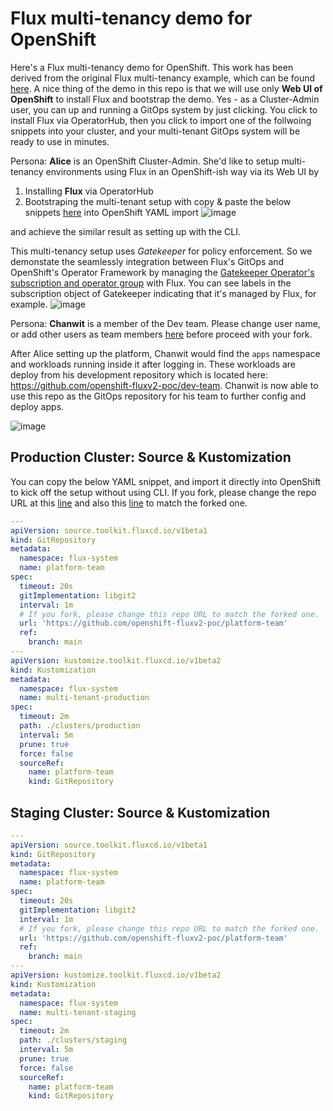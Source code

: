 # Flux multi-tenancy demo for OpenShift

Here's a Flux multi-tenancy demo for OpenShift. This work has been derived from the original Flux multi-tenancy example, which can be found [here](https://github.com/fluxcd/flux2-multi-tenancy).  A nice thing of the demo in this repo is that we will use only **Web UI of OpenShift** to install Flux and bootstrap the demo. Yes - as a Cluster-Admin user, you can up and running a GitOps system by just clicking. You click to install Flux via OperatorHub, then you click to import one of the follwoing snippets into your cluster, and your multi-tenant GitOps system will be ready to use in minutes.

Persona: **Alice** is an OpenShift Cluster-Admin. She'd like to setup multi-tenancy environments using Flux in an OpenShift-ish way via its Web UI by

  1. Installing **Flux** via OperatorHub
  2. Bootstraping the multi-tenant setup with copy & paste the below snippets [here](https://github.com/openshift-fluxv2-poc/platform-team#production-cluster-source--kustomization) into OpenShift YAML import
     ![image](https://user-images.githubusercontent.com/10666/137634319-1aac84e8-a139-4e3b-857b-76eeabcb4770.png)

and achieve the similar result as setting up with the CLI.

This multi-tenancy setup uses *Gatekeeper* for policy enforcement. So we demonstate the seamlessly integration between Flux's GitOps and OpenShift's Operator Framework by managing the [Gatekeeper Operator's subscription and operator group](https://github.com/openshift-fluxv2-poc/platform-team/blob/main/infra/policy-engine-operator/gatekeeper-operator.yaml) with Flux.  You can see labels in the subscription object of Gatekeeper indicating that it's managed by Flux, for example.
![image](https://user-images.githubusercontent.com/10666/137672236-d7b3acc1-2d6a-4249-9495-bdd7a684f279.png)


Persona: **Chanwit** is a member of the Dev team. Please change user name, or add other users as team members [here](https://github.com/openshift-fluxv2-poc/platform-team/blob/main/tenants/base/dev-team/rbac.yaml#L31) before proceed with your fork.

After Alice setting up the platform, Chanwit would find the `apps` namespace and workloads running inside it after logging in. These workloads are deploy from his development repository which is located here: https://github.com/openshift-fluxv2-poc/dev-team. Chanwit is now able to use this repo as the GitOps repository for his team to further config and deploy apps.

![image](https://user-images.githubusercontent.com/10666/137634584-270c72f8-b62a-4d58-a3e7-b9af4621a163.png)

## Production Cluster: Source & Kustomization

You can copy the below YAML snippet, and import it directly into OpenShift to kick off the setup without using CLI.
If you fork, please change the repo URL at this [line](https://github.com/openshift-fluxv2-poc/platform-team/blob/main/README.md?plain=1#L40) and also this [line](https://github.com/openshift-fluxv2-poc/platform-team/blob/main/README.md?plain=1#L73) to match the forked one.

```yaml
---
apiVersion: source.toolkit.fluxcd.io/v1beta1
kind: GitRepository
metadata:
  namespace: flux-system
  name: platform-team
spec:
  timeout: 20s
  gitImplementation: libgit2
  interval: 1m
  # If you fork, please change this repo URL to match the forked one.
  url: 'https://github.com/openshift-fluxv2-poc/platform-team' 
  ref:
    branch: main
---
apiVersion: kustomize.toolkit.fluxcd.io/v1beta2
kind: Kustomization
metadata:
  namespace: flux-system
  name: multi-tenant-production
spec:
  timeout: 2m
  path: ./clusters/production
  interval: 5m
  prune: true
  force: false
  sourceRef:
    name: platform-team
    kind: GitRepository
```

## Staging Cluster: Source & Kustomization
```yaml
---
apiVersion: source.toolkit.fluxcd.io/v1beta1
kind: GitRepository
metadata:
  namespace: flux-system
  name: platform-team
spec:
  timeout: 20s
  gitImplementation: libgit2
  interval: 1m
  # If you fork, please change this repo URL to match the forked one.
  url: 'https://github.com/openshift-fluxv2-poc/platform-team' 
  ref:
    branch: main
---
apiVersion: kustomize.toolkit.fluxcd.io/v1beta2
kind: Kustomization
metadata:
  namespace: flux-system
  name: multi-tenant-staging
spec:
  timeout: 2m
  path: ./clusters/staging
  interval: 5m
  prune: true
  force: false
  sourceRef:
    name: platform-team
    kind: GitRepository
```
